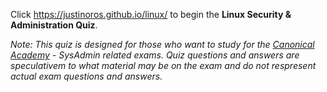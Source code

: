 Click https://justinoros.github.io/linux/ to begin the **Linux Security & Administration Quiz**.

_Note: This quiz is designed for those who want to study for the [Canonical Academy](https://canonical.com/academy) - SysAdmin related exams. Quiz questions and answers are speculativem to what material may be on the exam and do not respresent actual exam questions and answers._
